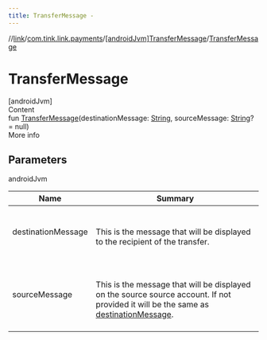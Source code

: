 ```yaml
---
title: TransferMessage -
---
```

//[link](../../index.md)/[com.tink.link.payments](../index.md)/[[androidJvm]TransferMessage](index.md)/[TransferMessage](-transfer-message.md)



# TransferMessage  
[androidJvm]  
Content  
fun [TransferMessage](-transfer-message.md)(destinationMessage: [String](https://kotlinlang.org/api/latest/jvm/stdlib/kotlin/-string/index.html), sourceMessage: [String](https://kotlinlang.org/api/latest/jvm/stdlib/kotlin/-string/index.html)? = null)  
More info  


## Parameters  
  
androidJvm  
  
|  Name|  Summary| 
|---|---|
| <a name="com.tink.link.payments/TransferMessage/TransferMessage/#kotlin.String#kotlin.String?/PointingToDeclaration/"></a>destinationMessage| <a name="com.tink.link.payments/TransferMessage/TransferMessage/#kotlin.String#kotlin.String?/PointingToDeclaration/"></a><br><br>This is the message that will be displayed to the recipient of the transfer.<br><br>
| <a name="com.tink.link.payments/TransferMessage/TransferMessage/#kotlin.String#kotlin.String?/PointingToDeclaration/"></a>sourceMessage| <a name="com.tink.link.payments/TransferMessage/TransferMessage/#kotlin.String#kotlin.String?/PointingToDeclaration/"></a><br><br>This is the message that will be displayed on the source source account. If not provided it will be the same as [destinationMessage](destination-message.md).<br><br>
  
  



